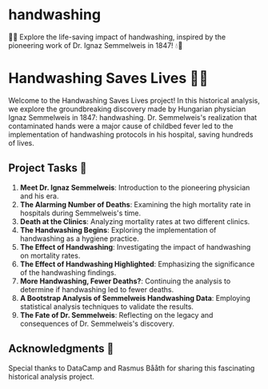 # handwashing
🌟👐 Explore the life-saving impact of handwashing, inspired by the pioneering work of Dr. Ignaz Semmelweis in 1847! 💧🏥

# Handwashing Saves Lives 🌟👐

Welcome to the Handwashing Saves Lives project! In this historical analysis, we explore the groundbreaking discovery made by Hungarian physician Ignaz Semmelweis in 1847: handwashing. Dr. Semmelweis's realization that contaminated hands were a major cause of childbed fever led to the implementation of handwashing protocols in his hospital, saving hundreds of lives.

## Project Tasks 📝

1. **Meet Dr. Ignaz Semmelweis**: Introduction to the pioneering physician and his era.
2. **The Alarming Number of Deaths**: Examining the high mortality rate in hospitals during Semmelweis's time.
3. **Death at the Clinics**: Analyzing mortality rates at two different clinics.
4. **The Handwashing Begins**: Exploring the implementation of handwashing as a hygiene practice.
5. **The Effect of Handwashing**: Investigating the impact of handwashing on mortality rates.
6. **The Effect of Handwashing Highlighted**: Emphasizing the significance of the handwashing findings.
7. **More Handwashing, Fewer Deaths?**: Continuing the analysis to determine if handwashing led to fewer deaths.
8. **A Bootstrap Analysis of Semmelweis Handwashing Data**: Employing statistical analysis techniques to validate the results.
9. **The Fate of Dr. Semmelweis**: Reflecting on the legacy and consequences of Dr. Semmelweis's discovery.


## Acknowledgments 🙏

Special thanks to DataCamp and Rasmus Bååth for sharing this fascinating historical analysis project.

